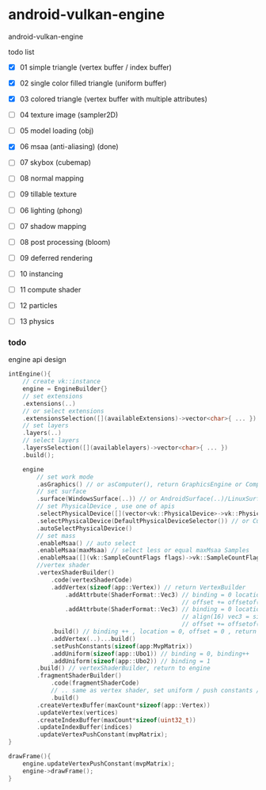 # android-vulkan-engine

android-vulkan-engine

todo list

- [x] 01 simple triangle (vertex buffer / index buffer)


- [x] 02 single color filled triangle (uniform buffer)


- [x] 03 colored triangle (vertex buffer with multiple attributes)

- [ ] 04 texture image (sampler2D)

- [ ] 05 model loading (obj)

- [x] 06 msaa (anti-aliasing) (done)

- [ ] 07 skybox (cubemap)

- [ ] 08 normal mapping

- [ ] 09 tillable texture

- [ ] 06 lighting (phong)

- [ ] 07 shadow mapping

- [ ] 08 post processing (bloom)

- [ ] 09 deferred rendering

- [ ] 10 instancing

- [ ] 11 compute shader

- [ ] 12 particles

- [ ] 13 physics



### todo

engine api design

```C++
intEngine(){
    // create vk::instance
    engine = EngineBuilder{}
    // set extensions
    .extensions(..)
    // or select extensions
    .extensionsSelection([](availableExtensions)->vector<char>{ ... })
    // set layers
    .layers(..)
    // select layers
    .layersSelection([](availablelayers)->vector<char>{ ... })
    .build();

    engine
        // set work mode
        .asGraphics() // or asComputer(), return GraphicsEngine or ComputerEngine
        // set surface
        .surface(WindowsSurface(..)) // or AndroidSurface(..)/LinuxSurface(..)/MacSurface(..)/IosSurface(..)
        // set PhysicalDevice , use one of apis
        .selectPhysicalDevice([](vector<vk::PhysicalDevice>->vk::PhysicalDevice){..})
        .selectPhysicalDevice(DefaultPhysicalDeviceSelector()) // or CustomPhysicalDeviceSelector
        .autoSelectPhysicalDevice()
        // set mass
        .enableMsaa() // auto select
        .enableMsaa(maxMsaa) // select less or equal maxMsaa Samples
        .enableMsaa([](vk::SampleCountFlags flags)->vk::SampleCountFlags) // by your own
        //vertex shader
        .vertexShaderBuilder()
            .code(vertexShaderCode)
            .addVertex(sizeof(app::Vertex)) // return VertexBuilder
                .addAttrbute(ShaderFormat::Vec3) // binding = 0 location = 0, offset = 0
                                                 // offset += offsetof(app::Vertex, attr1) , location++
                .addAttrbute(ShaderFormat::Vec3) // binding = 0 location = 1, offset = 16 
                                                 // align(16) vec3 = sizeof(vec4)
                                                 // offset += offsetof(app::Vertex, attr2)
            .build() // binding ++ , location = 0, offset = 0 , return to vertexShaderBuilder
            .addVertex(..)...build()
            .setPushConstants(sizeof(app:MvpMatrix))
            .addUniform(sizeof(app::Ubo1)) // binding = 0, binding++
            .addUniform(sizeof(app::Ubo2)) // binding = 1
        .build() // vertexShaderBuilder, return to engine
        .fragmentShaderBuilder()
            .code(fragmentShaderCode)
            // .. same as vertex shader, set uniform / push constants /...
            .build()
        .createVertexBuffer(maxCount*sizeof(app::Vertex))
        .updateVertex(vertices)
        .createIndexBuffer(maxCount*sizeof(uint32_t))
        .updateIndexBuffer(indices)
        .updateVertexPushConstant(mvpMatrix);
}

drawFrame(){
    engine.updateVertexPushConstant(mvpMatrix);
    engine->drawFrame();
}
```



